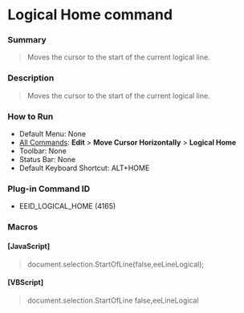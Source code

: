 # Logical Home command

### Summary

> Moves the cursor to the start of the current logical line.

### Description

> Moves the cursor to the start of the current logical line.

### How to Run

- Default Menu: None
- [All Commands](../tools/all_commands): **Edit** \> **Move Cursor Horizontally**
\> **Logical Home**
- Toolbar: None
- Status Bar: None
- Default Keyboard Shortcut: ALT+HOME

### Plug-in Command ID

- EEID\_LOGICAL\_HOME (4165)

### Macros

#### \[JavaScript\]

> document.selection.StartOfLine(false,eeLineLogical);

#### \[VBScript\]

> document.selection.StartOfLine false,eeLineLogical